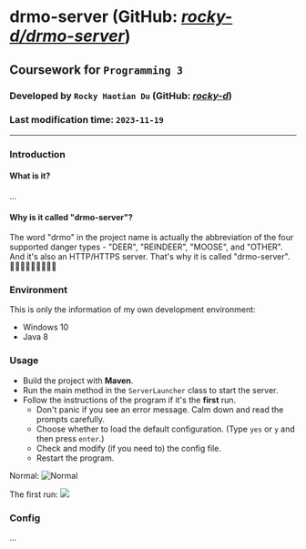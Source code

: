 # **drmo-server** (GitHub: *[rocky-d/drmo-server](https://github.com/rocky-d/drmo-server)*)

## Coursework for `Programming 3`

### Developed by `Rocky Haotian Du` (GitHub: *[rocky-d](https://github.com/rocky-d)*)

### Last modification time: `2023-11-19`

------

### Introduction

#### What is it?

...

#### Why is it called "drmo-server"?

The word "drmo" in the project name is actually the abbreviation of the four supported danger types - "DEER", "REINDEER", "MOOSE", and "OTHER". And it's also an HTTP/HTTPS server. That's why it is called "drmo-server". 🎄🎄🎄🦌🦌🦌🌐🌐🌐

### Environment

This is only the information of my own development environment:

- Windows 10
- Java 8

### Usage

- Build the project with **Maven**.
- Run the main method in the `ServerLauncher` class to start the server.
- Follow the instructions of the program if it's the **first** run.
  - Don't panic if you see an error message. Calm down and read the prompts carefully.
  - Choose whether to load the default configuration. (Type `yes` or `y` and then press `enter`.)
  - Check and modify (if you need to) the config file.
  - Restart the program.

Normal:
![Normal](https://cdn.jsdelivr.net/gh/rocky-d/picgo-img@master/img/20231119221737.png)

The first run:
![](https://cdn.jsdelivr.net/gh/rocky-d/picgo-img@master/img/20231119221641.png)

### Config

...
